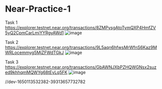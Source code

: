 # Near-Practice-1

Task 1
https://explorer.testnet.near.org/transactions/8ZMPysgAtoTymQXP4HmfZV5yQ2CpmCarLmiYYRgyAWd1
![image](https://user-images.githubusercontent.com/74310970/163677100-6b9f76e6-fa5e-4405-bdb8-7a903f18cbad.png)

Task 2
https://explorer.testnet.near.org/transactions/9L5aqn6hfwsMrWfnS6Kaz9MWRLocemmyg5MjZFWdTGkJ
![image](https://user-images.githubusercontent.com/74310970/163677141-f29cc737-3a55-42ea-82c4-7352457a4a81.png)


Task 3
https://explorer.testnet.near.org/transactions/GbAWNJXbPZHQWGNsx2suzed9khhqmMQWYg68tEyLq5FK
![image](https://user-images.githubusercontent.com/74310970/163677155-f701ba91-6fa4-4629-9d88-0d269339879d.png)

//dev-1650113532382-39313657732782

